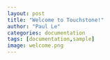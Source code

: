 ```yaml
---
layout: post
title: "Welcome to Touchstone!"
author: "Paul Le"
categories: documentation
tags: [documentation,sample]
image: welcome.png
---
```

